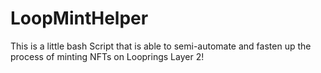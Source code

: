# LoopMintHelper
This is a little bash Script that is able to semi-automate and fasten up the process of minting NFTs on Looprings Layer 2!
